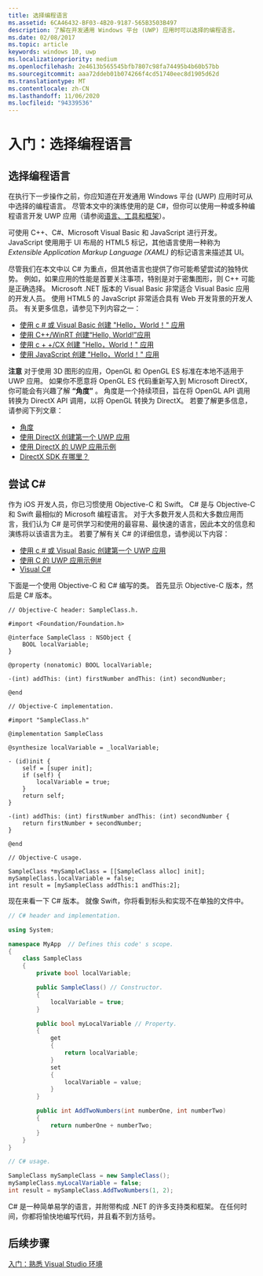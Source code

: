 ```yaml
---
title: 选择编程语言
ms.assetid: 6CA46432-BF03-4B20-9187-565B3503B497
description: 了解在开发通用 Windows 平台 (UWP) 应用时可以选择的编程语言。
ms.date: 02/08/2017
ms.topic: article
keywords: windows 10, uwp
ms.localizationpriority: medium
ms.openlocfilehash: 2e4613b565545bfb7807c98fa74495b4b60b57bb
ms.sourcegitcommit: aaa72ddeb01b074266f4cd51740eec8d1905d62d
ms.translationtype: MT
ms.contentlocale: zh-CN
ms.lasthandoff: 11/06/2020
ms.locfileid: "94339536"
---
```

# <a name="getting-started-choosing-a-programming-language"></a>入门：选择编程语言

## <a name="choosing-a-programming-language"></a>选择编程语言

在执行下一步操作之前，你应知道在开发通用 Windows 平台 (UWP) 应用时可从中选择的编程语言。 尽管本文中的演练使用的是 C#，但你可以使用一种或多种编程语言开发 UWP 应用（请参阅[语言、工具和框架](/previous-versions/windows/apps/dn465799(v=win.10))）。

可使用 C++、C#、Microsoft Visual Basic 和 JavaScript 进行开发。 JavaScript 使用用于 UI 布局的 HTML5 标记，其他语言使用一种称为 *Extensible Application Markup Language (XAML)* 的标记语言来描述其 UI。

尽管我们在本文中以 C# 为重点，但其他语言也提供了你可能希望尝试的独特优势。 例如，如果应用的性能是首要关注事项，特别是对于密集图形，则 C++ 可能是正确选择。 Microsoft .NET 版本的 Visual Basic 非常适合 Visual Basic 应用的开发人员。 使用 HTML5 的 JavaScript 非常适合具有 Web 开发背景的开发人员。 有关更多信息，请参见下列内容之一：

-   [使用 c # 或 Visual Basic 创建 "Hello，World！" 应用](../get-started/create-a-hello-world-app-xaml-universal.md)
-   [使用 C++/WinRT 创建“Hello, World!”应用](../get-started/create-a-basic-windows-10-app-in-cppwinrt.md)
-   [使用 c + +/CX 创建 "Hello，World！" 应用](../get-started/create-a-basic-windows-10-app-in-cpp.md)
-   [使用 JavaScript 创建 "Hello，World！" 应用](/windows/apps/get-started/)

**注意**  对于使用 3D 图形的应用，OpenGL 和 OpenGL ES 标准在本地不适用于 UWP 应用。 如果你不愿意将 OpenGL ES 代码重新写入到 Microsoft DirectX，你可能会有兴趣了解 **“角度”** 。 角度是一个持续项目，旨在将 OpenGL API 调用转换为 DirectX API 调用，以将 OpenGL 转换为 DirectX。 若要了解更多信息，请参阅下列文章：
-   [角度](https://bugs.chromium.org/p/angleproject/)
-   [使用 DirectX 创建第一个 UWP 应用](/previous-versions/windows/apps/br229580(v=win.10))
-   [使用 DirectX 的 UWP 应用示例](/samples/browse/?expanded=windows&products=windows-uwp&terms=directx)
-   [DirectX SDK 在哪里？](/windows/desktop/directx-sdk--august-2009-)

## <a name="giving-c-a-go"></a>尝试 C#

作为 iOS 开发人员，你已习惯使用 Objective-C 和 Swift。 C# 是与 Objective-C 和 Swift 最相似的 Microsoft 编程语言。 对于大多数开发人员和大多数应用而言，我们认为 C# 是可供学习和使用的最容易、最快速的语言，因此本文的信息和演练将以该语言为主。 若要了解有关 C# 的详细信息，请参阅以下内容：

-   [使用 c # 或 Visual Basic 创建第一个 UWP 应用](../get-started/create-a-hello-world-app-xaml-universal.md)
-   [使用 C 的 UWP 应用示例#](/samples/browse/?expanded=windows&languages=csharp&products=windows-uwp)
-   [Visual C#](/dotnet/csharp/)

下面是一个使用 Objective-C 和 C# 编写的类。 首先显示 Objective-C 版本，然后是 C# 版本。

```obj-c
// Objective-C header: SampleClass.h.

#import <Foundation/Foundation.h>

@interface SampleClass : NSObject {
    BOOL localVariable;
}

@property (nonatomic) BOOL localVariable;

-(int) addThis: (int) firstNumber andThis: (int) secondNumber;

@end
```

```obj-c
// Objective-C implementation.

#import "SampleClass.h"

@implementation SampleClass

@synthesize localVariable = _localVariable;

- (id)init {
    self = [super init];
    if (self) {
        localVariable = true;
    }
    return self;
}

-(int) addThis: (int) firstNumber andThis: (int) secondNumber {
    return firstNumber + secondNumber;
}

@end
```

```obj-c
// Objective-C usage.

SampleClass *mySampleClass = [[SampleClass alloc] init];
mySampleClass.localVariable = false;
int result = [mySampleClass addThis:1 andThis:2];
```

现在来看一下 C# 版本。 就像 Swift，你将看到标头和实现不在单独的文件中。

```csharp
// C# header and implementation.

using System;

namespace MyApp  // Defines this code' s scope.
{
    class SampleClass
    {
        private bool localVariable;

        public SampleClass() // Constructor.
        {
            localVariable = true;
        }

        public bool myLocalVariable // Property.
        {
            get
            {
                return localVariable;
            }
            set
            {
                localVariable = value; 
            }
        }

        public int AddTwoNumbers(int numberOne, int numberTwo)
        {
            return numberOne + numberTwo;
        }        
    }
}
```

```csharp
// C# usage.

SampleClass mySampleClass = new SampleClass();
mySampleClass.myLocalVariable = false;
int result = mySampleClass.AddTwoNumbers(1, 2);
```

C# 是一种简单易学的语言，并附带构成 .NET 的许多支持类和框架。 在任何时间，你都将愉快地编写代码，并且看不到方括号。

## <a name="next-step"></a>后续步骤

[入门：熟悉 Visual Studio 环境](getting-started-getting-around-in-visual-studio.md)